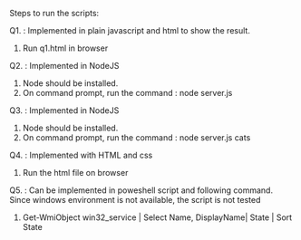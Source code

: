 

Steps to run the scripts:

Q1. : Implemented in plain javascript and html to show the result.  
1. Run q1.html in browser

Q2. : Implemented in NodeJS
1. Node should be installed. 
2. On command prompt, run the command : node server.js

Q3. : Implemented in NodeJS
1. Node should be installed. 
2. On command prompt, run the command : node server.js cats

Q4. : Implemented with HTML and css
1. Run the html file on browser

Q5. : Can be implemented in poweshell script and following command. Since windows environment is not available, the script is not tested
1. Get-WmiObject win32_service | Select Name, DisplayName| State | Sort State
